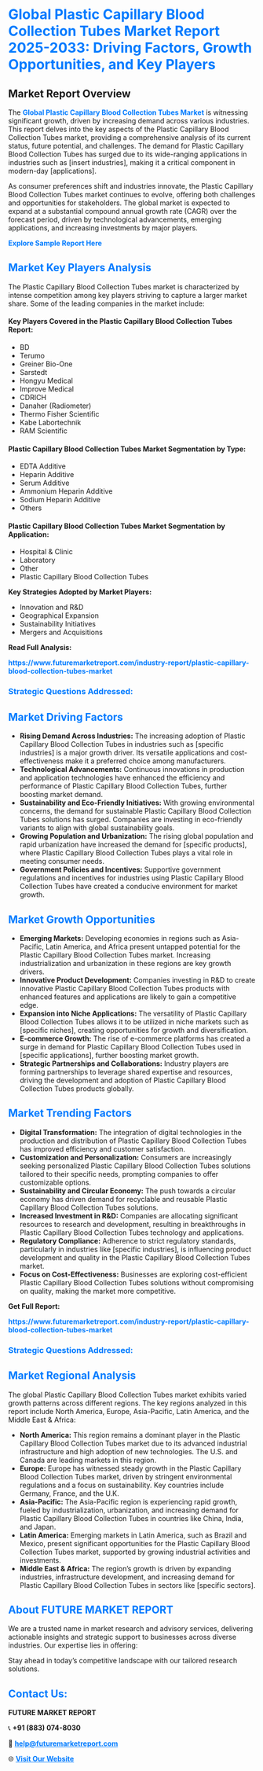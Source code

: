 <h1 style="color: #007BFF;">Global Plastic Capillary Blood Collection Tubes Market Report 2025-2033: Driving Factors, Growth Opportunities, and Key Players</h1>

<section id="overview">
<h2>Market Report Overview</h2>
<p>The <a href="https://www.futuremarketreport.com/industry-report/plastic-capillary-blood-collection-tubes-market" style="color: #007BFF; text-decoration: none;"><strong>Global Plastic Capillary Blood Collection Tubes Market</strong></a> is witnessing significant growth, driven by increasing demand across various industries. This report delves into the key aspects of the Plastic Capillary Blood Collection Tubes market, providing a comprehensive analysis of its current status, future potential, and challenges. The demand for Plastic Capillary Blood Collection Tubes has surged due to its wide-ranging applications in industries such as [insert industries], making it a critical component in modern-day [applications].</p>
<p>As consumer preferences shift and industries innovate, the Plastic Capillary Blood Collection Tubes market continues to evolve, offering both challenges and opportunities for stakeholders. The global market is expected to expand at a substantial compound annual growth rate (CAGR) over the forecast period, driven by technological advancements, emerging applications, and increasing investments by major players.</p>
</section>

<section id="overview">
<p><a href="https://www.futuremarketreport.com/request-sample/reportId=127039" style="color: #007BFF; text-decoration: none;"><strong>Explore Sample Report Here</strong></a></p>
</section>

<section id="key-players">
<h2 style="color: #007BFF;">Market Key Players Analysis</h2>
<p>The Plastic Capillary Blood Collection Tubes market is characterized by intense competition among key players striving to capture a larger market share. Some of the leading companies in the market include:</p>
<h4>Key Players Covered in the Plastic Capillary Blood Collection Tubes Report:</h4>
<ul><li>BD</li><li>Terumo</li><li>Greiner Bio-One</li><li>Sarstedt</li><li>Hongyu Medical</li><li>Improve Medical</li><li>CDRICH</li><li>Danaher (Radiometer)</li><li>Thermo Fisher Scientific</li><li>Kabe Labortechnik</li><li>RAM Scientific</li></ul>
<h4>Plastic Capillary Blood Collection Tubes Market Segmentation by Type:</h4>
<ul><li>EDTA Additive</li><li>Heparin Additive</li><li>Serum Additive</li><li>Ammonium Heparin Additive</li><li>Sodium Heparin Additive</li><li>Others</li></ul>

<h4>Plastic Capillary Blood Collection Tubes Market Segmentation by Application:</h4>
<ul><li>Hospital &amp; Clinic</li><li>Laboratory</li><li>Other</li><li>Plastic Capillary Blood Collection Tubes</li></ul>
<p><strong>Key Strategies Adopted by Market Players:</strong></p>
<ul>
<li>Innovation and R&D</li>
<li>Geographical Expansion</li>
<li>Sustainability Initiatives</li>
<li>Mergers and Acquisitions</li>
</ul>
</section>

<section>
<p><strong>Read Full Analysis: </strong></p><a href="https://www.futuremarketreport.com/industry-report/plastic-capillary-blood-collection-tubes-market" style="color: #007BFF; text-decoration: none;"><strong>https://www.futuremarketreport.com/industry-report/plastic-capillary-blood-collection-tubes-market</strong></a>
<h3 style="color: #007BFF;">Strategic Questions Addressed:</h3>
</section>

<section id="driving-factors">
<h2 style="color: #007BFF;">Market Driving Factors</h2>
<ul>
<li><strong>Rising Demand Across Industries:</strong> The increasing adoption of Plastic Capillary Blood Collection Tubes in industries such as [specific industries] is a major growth driver. Its versatile applications and cost-effectiveness make it a preferred choice among manufacturers.</li>
<li><strong>Technological Advancements:</strong> Continuous innovations in production and application technologies have enhanced the efficiency and performance of Plastic Capillary Blood Collection Tubes, further boosting market demand.</li>
<li><strong>Sustainability and Eco-Friendly Initiatives:</strong> With growing environmental concerns, the demand for sustainable Plastic Capillary Blood Collection Tubes solutions has surged. Companies are investing in eco-friendly variants to align with global sustainability goals.</li>
<li><strong>Growing Population and Urbanization:</strong> The rising global population and rapid urbanization have increased the demand for [specific products], where Plastic Capillary Blood Collection Tubes plays a vital role in meeting consumer needs.</li>
<li><strong>Government Policies and Incentives:</strong> Supportive government regulations and incentives for industries using Plastic Capillary Blood Collection Tubes have created a conducive environment for market growth.</li>
</ul>
</section>

<section id="growth-opportunities">
<h2 style="color: #007BFF;">Market Growth Opportunities</h2>
<ul>
<li><strong>Emerging Markets:</strong> Developing economies in regions such as Asia-Pacific, Latin America, and Africa present untapped potential for the Plastic Capillary Blood Collection Tubes market. Increasing industrialization and urbanization in these regions are key growth drivers.</li>
<li><strong>Innovative Product Development:</strong> Companies investing in R&D to create innovative Plastic Capillary Blood Collection Tubes products with enhanced features and applications are likely to gain a competitive edge.</li>
<li><strong>Expansion into Niche Applications:</strong> The versatility of Plastic Capillary Blood Collection Tubes allows it to be utilized in niche markets such as [specific niches], creating opportunities for growth and diversification.</li>
<li><strong>E-commerce Growth:</strong> The rise of e-commerce platforms has created a surge in demand for Plastic Capillary Blood Collection Tubes used in [specific applications], further boosting market growth.</li>
<li><strong>Strategic Partnerships and Collaborations:</strong> Industry players are forming partnerships to leverage shared expertise and resources, driving the development and adoption of Plastic Capillary Blood Collection Tubes products globally.</li>
</ul>
</section>

<section id="trending-factors">
<h2 style="color: #007BFF;">Market Trending Factors</h2>
<ul>
<li><strong>Digital Transformation:</strong> The integration of digital technologies in the production and distribution of Plastic Capillary Blood Collection Tubes has improved efficiency and customer satisfaction.</li>
<li><strong>Customization and Personalization:</strong> Consumers are increasingly seeking personalized Plastic Capillary Blood Collection Tubes solutions tailored to their specific needs, prompting companies to offer customizable options.</li>
<li><strong>Sustainability and Circular Economy:</strong> The push towards a circular economy has driven demand for recyclable and reusable Plastic Capillary Blood Collection Tubes solutions.</li>
<li><strong>Increased Investment in R&D:</strong> Companies are allocating significant resources to research and development, resulting in breakthroughs in Plastic Capillary Blood Collection Tubes technology and applications.</li>
<li><strong>Regulatory Compliance:</strong> Adherence to strict regulatory standards, particularly in industries like [specific industries], is influencing product development and quality in the Plastic Capillary Blood Collection Tubes market.</li>
<li><strong>Focus on Cost-Effectiveness:</strong> Businesses are exploring cost-efficient Plastic Capillary Blood Collection Tubes solutions without compromising on quality, making the market more competitive.</li>
</ul>
</section>

<section>
<p><strong>Get Full Report: </strong></p><a href="https://www.futuremarketreport.com/industry-report/plastic-capillary-blood-collection-tubes-market" style="color: #007BFF; text-decoration: none;"><strong>https://www.futuremarketreport.com/industry-report/plastic-capillary-blood-collection-tubes-market</strong></a>
<h3 style="color: #007BFF;">Strategic Questions Addressed:</h3>
</section>


<section id="regional-analysis">
<h2 style="color: #007BFF;">Market Regional Analysis</h2>
<p>The global Plastic Capillary Blood Collection Tubes market exhibits varied growth patterns across different regions. The key regions analyzed in this report include North America, Europe, Asia-Pacific, Latin America, and the Middle East & Africa:</p>
<ul>
<li><strong>North America:</strong> This region remains a dominant player in the Plastic Capillary Blood Collection Tubes market due to its advanced industrial infrastructure and high adoption of new technologies. The U.S. and Canada are leading markets in this region.</li>
<li><strong>Europe:</strong> Europe has witnessed steady growth in the Plastic Capillary Blood Collection Tubes market, driven by stringent environmental regulations and a focus on sustainability. Key countries include Germany, France, and the U.K.</li>
<li><strong>Asia-Pacific:</strong> The Asia-Pacific region is experiencing rapid growth, fueled by industrialization, urbanization, and increasing demand for Plastic Capillary Blood Collection Tubes in countries like China, India, and Japan.</li>
<li><strong>Latin America:</strong> Emerging markets in Latin America, such as Brazil and Mexico, present significant opportunities for the Plastic Capillary Blood Collection Tubes market, supported by growing industrial activities and investments.</li>
<li><strong>Middle East & Africa:</strong> The region’s growth is driven by expanding industries, infrastructure development, and increasing demand for Plastic Capillary Blood Collection Tubes in sectors like [specific sectors].</li>
</ul>
</section>

<footer>
<h2 style="color: #007BFF;">About FUTURE MARKET REPORT</h2>
<p>We are a trusted name in market research and advisory services, delivering actionable insights and strategic support to businesses across diverse industries. Our expertise lies in offering:</p>

<p>Stay ahead in today’s competitive landscape with our tailored research solutions.</p>

<h2 style="color: #007BFF;">Contact Us:</h2>
<p><strong>FUTURE MARKET REPORT</strong></p>
<p>📞 <strong>+91 (883) 074-8030</strong></p>
<p>📧 <strong><a href="mailto:help@futuremarketreport.com" style="color: #007BFF;">help@futuremarketreport.com</a></strong></p>
<p>🌐 <strong><a href="https://www.futuremarketreport.com/" style="color: #007BFF;">Visit Our Website</a></strong></p>
</footer>